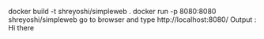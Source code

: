 docker build -t shreyoshi/simpleweb .
docker run -p 8080:8080 shreyoshi/simpleweb
go to browser and type http://localhost:8080/
Output : Hi there
